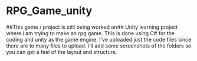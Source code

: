 # RPG_Game_unity
##This game / project is still being worked on##
Unity learning project where i am trying to make an rpg game.
This is done using C# for the coding and unity as the game engine.
I've uploaded just the code files since there are to many files to upload.
i'll add some screenshots of the folders so you can get a feel of the layout and structure.


